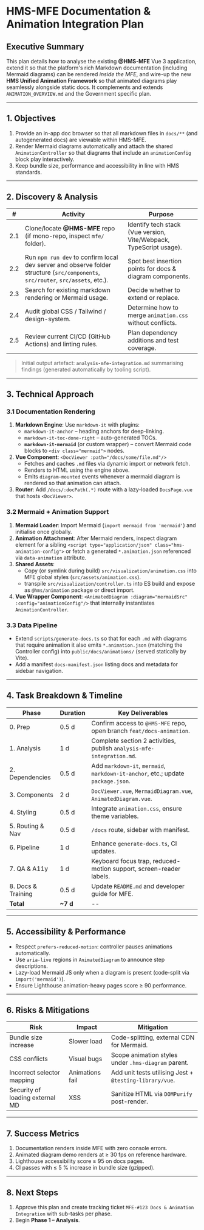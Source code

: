 # HMS-MFE Documentation & Animation Integration Plan

## Executive Summary
This plan details how to analyse the existing **@HMS-MFE** Vue 3 application, extend it so that the platform's rich Markdown documentation (including Mermaid diagrams) can be rendered _inside the MFE_, and wire-up the new **HMS Unified Animation Framework** so that animated diagrams play seamlessly alongside static docs.  It complements and extends `ANIMATION_OVERVIEW.md` and the Government specific plan.

---

## 1. Objectives
1. Provide an in-app doc browser so that all markdown files in `docs/**` (and autogenerated docs) are viewable within HMS-MFE.
2. Render Mermaid diagrams automatically and attach the shared `AnimationController` so that diagrams that include an `animationConfig` block play interactively.
3. Keep bundle size, performance and accessibility in line with HMS standards.

---

## 2. Discovery & Analysis
| # | Activity | Purpose |
|---|----------|---------|
| 2.1 | Clone/locate **@HMS-MFE** repo (if mono-repo, inspect `mfe/` folder). | Identify tech stack (Vue version, Vite/Webpack, TypeScript usage). |
| 2.2 | Run `npm run dev` to confirm local dev server and observe folder structure (`src/components`, `src/router`, `src/assets`, etc.). | Spot best insertion points for docs & diagram components. |
| 2.3 | Search for existing markdown rendering or Mermaid usage. | Decide whether to extend or replace. |
| 2.4 | Audit global CSS / Tailwind / design-system. | Determine how to merge `animation.css` without conflicts. |
| 2.5 | Review current CI/CD (GitHub Actions) and linting rules. | Plan dependency additions and test coverage. |

> Initial output artefact: **`analysis-mfe-integration.md`** summarising findings (generated automatically by tooling script).

---

## 3. Technical Approach
### 3.1 Documentation Rendering
1. **Markdown Engine**: Use `markdown-it` with plugins:
   * `markdown-it-anchor` – heading anchors for deep-linking.
   * `markdown-it-toc-done-right` – auto-generated TOCs.
   * **`markdown-it-mermaid`** (or custom wrapper) – convert Mermaid code blocks to `<div class="mermaid">` nodes.
2. **Vue Component**: `<DocViewer :path="/docs/some/file.md"/>`
   * Fetches and caches `.md` files via dynamic import or network fetch.
   * Renders to HTML using the engine above.
   * Emits `diagram-mounted` events whenever a mermaid diagram is rendered so that animation can attach.
3. **Router**: Add `/docs/:docPath(.*)` route with a lazy-loaded `DocsPage.vue` that hosts `<DocViewer>`.

### 3.2 Mermaid + Animation Support
1. **Mermaid Loader**: Import Mermaid (`import mermaid from 'mermaid'`) and initialise once globally.
2. **Animation Attachment**: After Mermaid renders, inspect diagram element for a sibling `<script type="application/json" class="hms-animation-config">` or fetch a generated `*.animation.json` referenced via `data-animation` attribute.
3. **Shared Assets**:
   * Copy (or symlink during build) `src/visualization/animation.css` into MFE global styles (`src/assets/animation.css`).
   * transpile `src/visualization/controller.ts` into ES build and expose as `@hms/animation` package or direct import.
4. **Vue Wrapper Component**: `<AnimatedDiagram :diagram="mermaidSrc" :config="animationConfig"/>` that internally instantiates `AnimationController`.

### 3.3 Data Pipeline
* Extend `scripts/generate-docs.ts` so that for each `.md` with diagrams that require animation it also emits `*.animation.json` (matching the Controller config) into `public/docs/animations/` (served statically by Vite).
* Add a manifest `docs-manifest.json` listing docs and metadata for sidebar navigation.

---

## 4. Task Breakdown & Timeline
| Phase | Duration | Key Deliverables |
|-------|----------|------------------|
| 0. Prep | 0.5 d | Confirm access to `@HMS-MFE` repo, open branch `feat/docs-animation`. |
| 1. Analysis | 1 d | Complete section 2 activities, publish `analysis-mfe-integration.md`. |
| 2. Dependencies | 0.5 d | Add `markdown-it`, `mermaid`, `markdown-it-anchor`, etc.; update `package.json`. |
| 3. Components | 2 d | `DocViewer.vue`, `MermaidDiagram.vue`, `AnimatedDiagram.vue`. |
| 4. Styling | 0.5 d | Integrate `animation.css`, ensure theme variables. |
| 5. Routing & Nav | 0.5 d | `/docs` route, sidebar with manifest. |
| 6. Pipeline | 1 d | Enhance `generate-docs.ts`, CI updates. |
| 7. QA & A11y | 1 d | Keyboard focus trap, reduced-motion support, screen-reader labels. |
| 8. Docs & Training | 0.5 d | Update `README.md` and developer guide for MFE. |
| **Total** | **~7 d** | -- |

---

## 5. Accessibility & Performance
* Respect `prefers-reduced-motion`: controller pauses animations automatically.
* Use `aria-live` regions in `AnimatedDiagram` to announce step descriptions.
* Lazy-load Mermaid JS only when a diagram is present (code-split via `import('mermaid')`).
* Ensure Lighthouse animation-heavy pages score ≥ 90 performance.

---

## 6. Risks & Mitigations
| Risk | Impact | Mitigation |
|------|--------|-----------|
| Bundle size increase | Slower load | Code-splitting, external CDN for Mermaid. |
| CSS conflicts | Visual bugs | Scope animation styles under `.hms-diagram` parent. |
| Incorrect selector mapping | Animations fail | Add unit tests utilising Jest + `@testing-library/vue`. |
| Security of loading external MD | XSS | Sanitize HTML via `DOMPurify` post-render. |

---

## 7. Success Metrics
1. Documentation renders inside MFE with zero console errors.
2. Animated diagram demo renders at ≥ 30 fps on reference hardware.
3. Lighthouse accessibility score ≥ 95 on docs pages.
4. CI passes with ≤ 5 % increase in bundle size (gzipped).

---

## 8. Next Steps
1. Approve this plan and create tracking ticket `MFE-#123 Docs & Animation Integration` with sub-tasks per phase.
2. Begin **Phase 1 – Analysis**. 